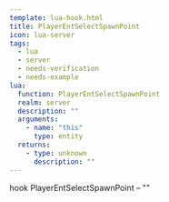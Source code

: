 ```yaml
---
template: lua-hook.html
title: PlayerEntSelectSpawnPoint
icon: lua-server
tags:
  - lua
  - server
  - needs-verification
  - needs-example
lua:
  function: PlayerEntSelectSpawnPoint
  realm: server
  description: ""
  arguments:
    - name: "this"
      type: entity
  returns:
    - type: unknown
      description: ""
---
```


<div class="lua__search__keywords">
hook PlayerEntSelectSpawnPoint &#x2013; ""
</div>
